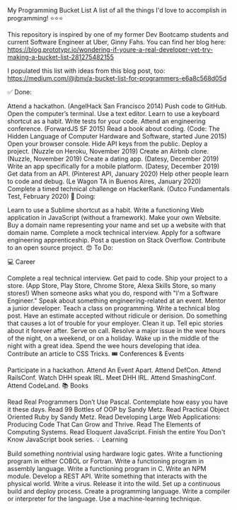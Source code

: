 My Programming Bucket List
A list of all the things I'd love to accomplish in programming! ⭐⭐⭐

This repository is inspired by one of my former Dev Bootcamp students and current Software Engineer at Uber, Ginny Fahs. You can find her blog here: https://blog.prototypr.io/wondering-if-youre-a-real-developer-yet-try-making-a-bucket-list-281275482155

I populated this list with ideas from this blog post, too: https://medium.com/@jbnv/a-bucket-list-for-programmers-e6a8c568d05d

✅ Done:

Attend a hackathon. (AngelHack San Francisco 2014)
Push code to GitHub.
Open the computer’s terminal.
Use a text editor.
Learn to use a keyboard shortcut as a habit.
Write tests for your code.
Attend an engineering conference. (ForwardJS SF 2015)
Read a book about coding. (Code: The Hidden Language of Computer Hardware and Software, started June 2015)
Open your browser console.
Hide API keys from the public.
Deploy a project. (Nuzzle on Heroku, November 2019)
Create an Airbnb clone. (Nuzzle, November 2019)
Create a dating app. (Datesy, December 2019)
Write an app specifically for a mobile platform. (Datesy, December 2019)
Get data from an API. (Pinterest API, January 2020)
Help other people learn to code and debug. (Le Wagon TA in Buenos Aires, January 2020)
Complete a timed technical challenge on HackerRank. (Outco Fundamentals Test, February 2020)
🚧 Doing:

Learn to use a Sublime shortcut as a habit.
Write a functioning Web application in JavaScript (without a framework).
Make your own Website. Buy a domain name representing your name and set up a website with that domain name.
Complete a mock technical interview.
Apply for a software engineering apprenticeship.
Post a question on Stack Overflow.
Contribute to an open source project.
😍 To Do:

💻 Career

Complete a real technical interview.
Get paid to code.
Ship your project to a store. (App Store, Play Store, Chrome Store, Alexa Skills Store, so many stores!)
When someone asks what you do, respond with "I'm a Software Engineer."
Speak about something engineering-related at an event.
Mentor a junior developer.
Teach a class on programming.
Write a technical blog post.
Have an estimate accepted without ridicule or derision.
Do something that causes a lot of trouble for your employer. Clean it up. Tell epic stories about it forever after.
Serve on call. Resolve a major issue in the wee hours of the night, on a weekend, or on a holiday.
Wake up in the middle of the night with a great idea. Spend the wee hours developing that idea.
Contribute an article to CSS Tricks.
🎟️ Conferences & Events

Participate in a hackathon.
Attend An Event Apart.
Attend DefCon.
Attend RailsConf. Watch DHH speak IRL. Meet DHH IRL.
Attend SmashingConf.
Attend CodeLand.
📚 Books

Read Real Programmers Don’t Use Pascal. Contemplate how easy you have it these days.
Read 99 Bottles of OOP by Sandy Metz.
Read Practical Object Oriented Ruby by Sandy Metz.
Read Developing Large Web Applications: Producing Code That Can Grow and Thrive.
Read The Elements of Computing Systems.
Read Eloquent JavaScript.
Finish the entire You Don't Know JavaScript book series.
💡 Learning

Build something nontrivial using hardware logic gates.
Write a functioning program in either COBOL or Fortran.
Write a functioning program in assembly language.
Write a functioning program in C.
Write an NPM module.
Develop a REST API.
Write something that interacts with the physical world.
Write a virus. Release it into the wild.
Set up a continuous build and deploy process.
Create a programming language. Write a compiler or interpreter for the language.
Use a machine-learning technique.
